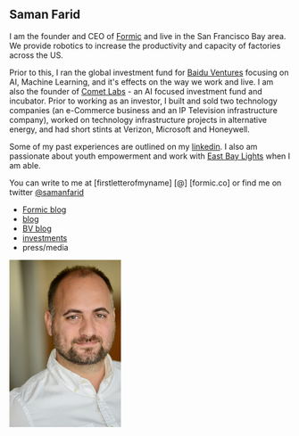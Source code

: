 
## Saman Farid

I am the founder and CEO of [Formic](https://www.formic.co) and live in the San Francisco Bay area. We provide robotics to increase the productivity and capacity of factories across the US.

Prior to this, I ran the global investment fund for [Baidu Ventures](https://www.bv.ai) focusing on AI, Machine Learning, and it's effects on the way we work and live. I am also the founder of [Comet Labs](https://www.cometlabs.io) - an AI focused investment fund and incubator. Prior to working as an investor, I built and sold two technology companies (an e-Commerce business and an IP Television infrastructure company), worked on technology infrastructure projects in alternative energy, and had short stints at Verizon, Microsoft and Honeywell.

Some of my past experiences are outlined on my [linkedin](https://www.linkedin.com/in/samanfarid/). I also am passionate about youth empowerment and work with [East Bay Lights](https://www.eastbaylights.us) when I am able.

You can write to me at \[firstletterofmyname] \[@] \[formic.co] or find me on twitter [@samanfarid](https://twitter.com/samanfarid)

* [Formic blog](https://formic.co/resources)
* [blog](https://medium.com/@samanfarid)
* [BV blog](https://medium.com/baidu-ventures-blog)
* [investments](http://saman.co/2020/06/10/Investments.html)
* press/media

<img src="images/DSC_3275.jpg" alt="face" width="200"/>
